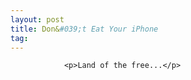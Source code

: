 ```yaml
---
layout: post
title: Don&#039;t Eat Your iPhone
tag: 
---
```



                <p>Land of the free...</p>
<div style="text-align:center"><object type="application/x-shockwave-flash" style="width:425px; height:350px" data="http://www.youtube.com/v/A4tzo8XDtig"><param name="movie" value="http://www.youtube.com/v/A4tzo8XDtig"></param></object></div>
            
